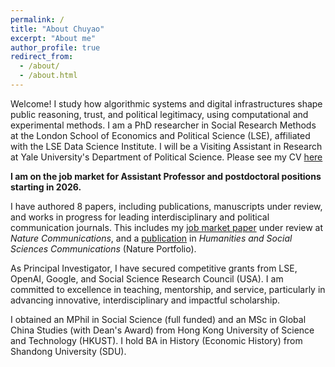 ```yaml
---
permalink: /
title: "About Chuyao"
excerpt: "About me"
author_profile: true
redirect_from: 
  - /about/
  - /about.html
---
```


Welcome! I study how algorithmic systems and digital infrastructures shape public reasoning, trust, and political legitimacy, using computational and experimental methods. I am a PhD researcher in Social Research Methods at the London School of Economics and Political Science (LSE), affiliated with the LSE Data Science Institute. I will be a Visiting Assistant in Research at Yale University's Department of Political Science.  Please see my CV [here](/files/ChuyaoWANG_LSE_CV.pdf)

**I am on the job market for Assistant Professor and postdoctoral positions starting in 2026.**

I have authored 8 papers, including publications, manuscripts under review, and works in progress for leading interdisciplinary and political communication journals. This includes my [job market paper](https://arxiv.org/abs/2506.16202) under review at *Nature Communications*, and a [publication](https://www.nature.com/articles/s41599-024-04350-1) in *Humanities and Social Sciences Communications* (Nature Portfolio).

As Principal Investigator, I have secured competitive grants from LSE, OpenAI, Google, and Social Science Research Council (USA). I am committed to excellence in teaching, mentorship, and service, particularly in advancing innovative, interdisciplinary and impactful scholarship.

I obtained an MPhil in Social Science (full funded) and an MSc in Global China Studies (with Dean's Award) from Hong Kong University of Science and Technology (HKUST). I hold BA in History (Economic History) from Shandong University (SDU).
